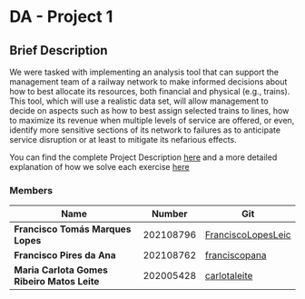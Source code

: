 # DA - Project 1

## Brief Description

We were tasked with implementing an analysis tool that can support
the management team of a railway network to make informed decisions about how to best allocate its
resources, both financial and physical (e.g., trains). This tool, which will use a realistic data set, will
allow management to decide on aspects such as how to best assign selected trains to lines, how to maximize
its revenue when multiple levels of service are offered, or even, identify more sensitive sections of its
network to failures as to anticipate service disruption or at least to mitigate its nefarious effects.

You can find the complete Project Description [here](Project1_Description.pdf) and a more detailed explanation of how we solve each exercise [here](code_explanation.txt)

### Members

| Name                                        | Number    | Git                                             |
|---------------------------------------------|-----------| ---                                             |
| **Francisco Tomás Marques Lopes**           | 202108796 | [FranciscoLopesLeic](https://github.com/FranciscoLopesLeic)       |
| **Francisco Pires da Ana**                  | 202108762 | [franciscopana](https://github.com/franciscopana)             |
| **Maria Carlota Gomes Ribeiro Matos Leite** | 202005428 | [carlotaleite](https://github.com/carlotaleite) |
